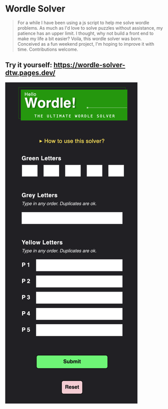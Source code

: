 # Wordle Solver

> For a while I have been using a js script to help me solve wordle problems. As much as I'd love to solve puzzles without assistance, my patience has an upper limit. I thought, why not build a front end to make my life a bit easier? Voila, this wordle solver was born. Conceived as a fun weekend project, I'm hoping to improve it with time. Contributions welcome.

## Try it yourself: https://wordle-solver-dtw.pages.dev/

![screenshot of home page](common_assets/home_screencap.png)